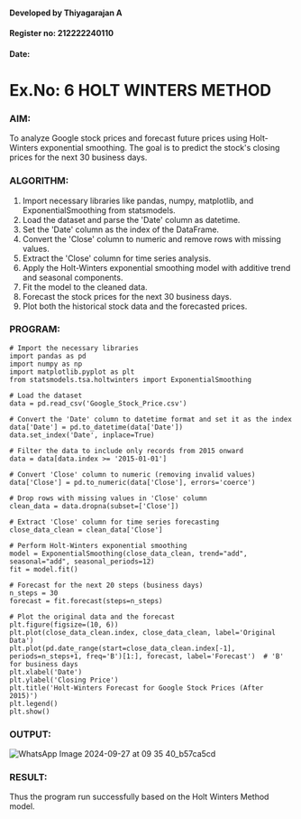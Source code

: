 #### Developed by Thiyagarajan A
#### Register no: 212222240110
#### Date: 
# Ex.No: 6               HOLT WINTERS METHOD
### AIM:

To analyze Google stock prices and forecast future prices using Holt-Winters exponential smoothing. The goal is to predict the stock's closing prices for the next 30 business days.
### ALGORITHM:
1. Import necessary libraries like pandas, numpy, matplotlib, and ExponentialSmoothing from statsmodels.
2. Load the dataset and parse the 'Date' column as datetime.
3. Set the 'Date' column as the index of the DataFrame.
4. Convert the 'Close' column to numeric and remove rows with missing values.
5. Extract the 'Close' column for time series analysis.
6. Apply the Holt-Winters exponential smoothing model with additive trend and seasonal components.
7. Fit the model to the cleaned data.
8. Forecast the stock prices for the next 30 business days.
9. Plot both the historical stock data and the forecasted prices.
### PROGRAM:
```
# Import the necessary libraries
import pandas as pd
import numpy as np
import matplotlib.pyplot as plt
from statsmodels.tsa.holtwinters import ExponentialSmoothing

# Load the dataset
data = pd.read_csv('Google_Stock_Price.csv')

# Convert the 'Date' column to datetime format and set it as the index
data['Date'] = pd.to_datetime(data['Date'])
data.set_index('Date', inplace=True)

# Filter the data to include only records from 2015 onward
data = data[data.index >= '2015-01-01']

# Convert 'Close' column to numeric (removing invalid values)
data['Close'] = pd.to_numeric(data['Close'], errors='coerce')

# Drop rows with missing values in 'Close' column
clean_data = data.dropna(subset=['Close'])

# Extract 'Close' column for time series forecasting
close_data_clean = clean_data['Close']

# Perform Holt-Winters exponential smoothing
model = ExponentialSmoothing(close_data_clean, trend="add", seasonal="add", seasonal_periods=12)
fit = model.fit()

# Forecast for the next 20 steps (business days)
n_steps = 30
forecast = fit.forecast(steps=n_steps)

# Plot the original data and the forecast
plt.figure(figsize=(10, 6))
plt.plot(close_data_clean.index, close_data_clean, label='Original Data')
plt.plot(pd.date_range(start=close_data_clean.index[-1], periods=n_steps+1, freq='B')[1:], forecast, label='Forecast')  # 'B' for business days
plt.xlabel('Date')
plt.ylabel('Closing Price')
plt.title('Holt-Winters Forecast for Google Stock Prices (After 2015)')
plt.legend()
plt.show()
```

### OUTPUT:
![WhatsApp Image 2024-09-27 at 09 35 40_b57ca5cd](https://github.com/user-attachments/assets/ad0741cb-7515-4e43-994b-a4b42446084b)

### RESULT:
Thus the program run successfully based on the Holt Winters Method model.
